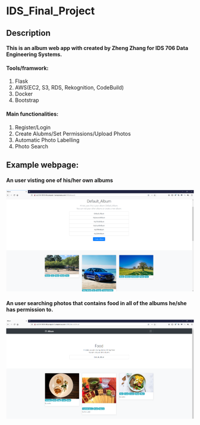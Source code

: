 # IDS_Final_Project
## Description
#### This is an album web app with created by Zheng Zhang for IDS 706 Data Engineering Systems.
#### Tools/framwork: 
1. Flask
2. AWS(EC2, S3, RDS, Rekognition, CodeBuild)
3. Docker
4. Bootstrap
#### Main functionalities: 
1. Register/Login
2. Create Alubms/Set Permissions/Upload Photos 
3. Automatic Photo Labelling
4. Photo Search
## Example webpage:
#### An user visting one of his/her own albums
![alt text](https://github.com/zzpsy/IDS_Final_Project_Public/blob/master/resource/screenshot1.png?raw=true)
#### An user searching photos that contains food in all of the albums he/she has permission to.
![alt text](https://github.com/zzpsy/IDS_Final_Project_Public/blob/master/resource/screenshot2.png?raw=true)
